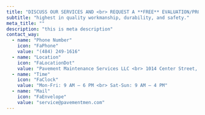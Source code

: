 ```yaml
---
title: "DISCUSS OUR SERVICES AND <br> REQUEST A **FREE** EVALUATION/PROPOSAL"
subtitle: "highest in quality workmanship, durability, and safety."
meta_title: ""
description: "this is meta description"
contact_way:
  - name: "Phone Number"
    icon: "FaPhone"
    value: "(484) 249-1616"
  - name: "Location"
    icon: "FaLocationDot"
    value: "Pavement Maintenance Services LLC <br> 1014 Center Street, Suite 202 <br> Bethlehem, PA 18018"
  - name: "Time"
    icon: "FaClock"
    value: "Mon-Fri: 9 AM – 6 PM <br> Sat-Sun: 9 AM – 4 PM"
  - name: "Mail"
    icon: "FaEnvelope"
    value: "service@pavementmen.com"
---
```


